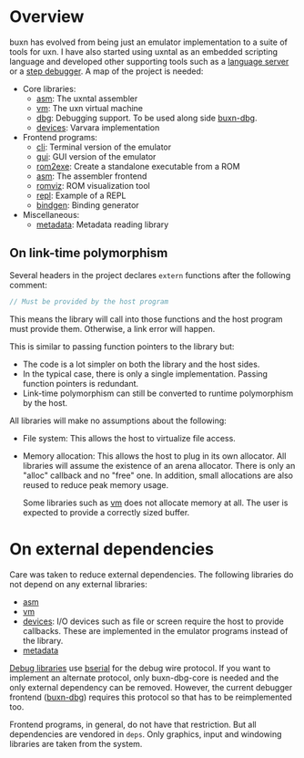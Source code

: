 # Overview

buxn has evolved from being just an emulator implementation to a suite of tools for uxn.
I have also started using uxntal as an embedded scripting language and developed other supporting tools such as a [language server](https://github.com/bullno1/buxn-ls) or a [step debugger](https://github.com/bullno1/buxn-dbg).
A map of the project is needed:

* Core libraries:
  * [asm](./asm.md): The uxntal assembler
  * [vm](./vm.md): The uxn virtual machine
  * [dbg](./dbg.md): Debugging support.
    To be used along side [buxn-dbg](https://github.com/bullno1/buxn-dbg).
  * [devices](./devices.md): Varvara implementation
* Frontend programs:
  * [cli](./cli.md): Terminal version of the emulator
  * [gui](./gui.md): GUI version of the emulator
  * [rom2exe](./rom2exe.md): Create a standalone executable from a ROM
  * [asm](./asm-frontend.md): The assembler frontend
  * [romviz](./romviz.md): ROM visualization tool
  * [repl](./repl.md): Example of a REPL
  * [bindgen](./bindgen.md): Binding generator
* Miscellaneous:
  * [metadata](./metadata.md): Metadata reading library

## On link-time polymorphism

Several headers in the project declares `extern` functions after the following comment:

```c
// Must be provided by the host program
```

This means the library will call into those functions and the host program must provide them.
Otherwise, a link error will happen.

This is similar to passing function pointers to the library but:

* The code is a lot simpler on both the library and the host sides.
* In the typical case, there is only a single implementation.
  Passing function pointers is redundant.
* Link-time polymorphism can still be converted to runtime polymorphism by the host.

All libraries will make no assumptions about the following:

* File system: This allows the host to virtualize file access.
* Memory allocation: This allows the host to plug in its own allocator.
  All libraries will assume the existence of an arena allocator.
  There is only an "alloc" callback and no "free" one.
  In addition, small allocations are also reused to reduce peak memory usage.

  Some libraries such as [vm](./vm.md) does not allocate memory at all.
  The user is expected to provide a correctly sized buffer.

# On external dependencies

Care was taken to reduce external dependencies.
The following libraries do not depend on any external libraries:

* [asm](./asm.md)
* [vm](./vm.md)
* [devices](./devices.md): I/O devices such as file or screen require the host to provide callbacks.
  These are implemented in the emulator programs instead of the library.
* [metadata](./metadata.md)

[Debug libraries](./dbg.md) use [bserial](https://github.com/bullno1/libs/tree/master/tests/bserial) for the debug wire protocol.
If you want to implement an alternate protocol, only buxn-dbg-core is needed and the only external dependency can be removed.
However, the current debugger frontend ([buxn-dbg](https://github.com/bullno1/buxn-dbg)) requires this protocol so that has to be reimplemented too.

Frontend programs, in general, do not have that restriction.
But all dependencies are vendored in `deps`.
Only graphics, input and windowing libraries are taken from the system.
